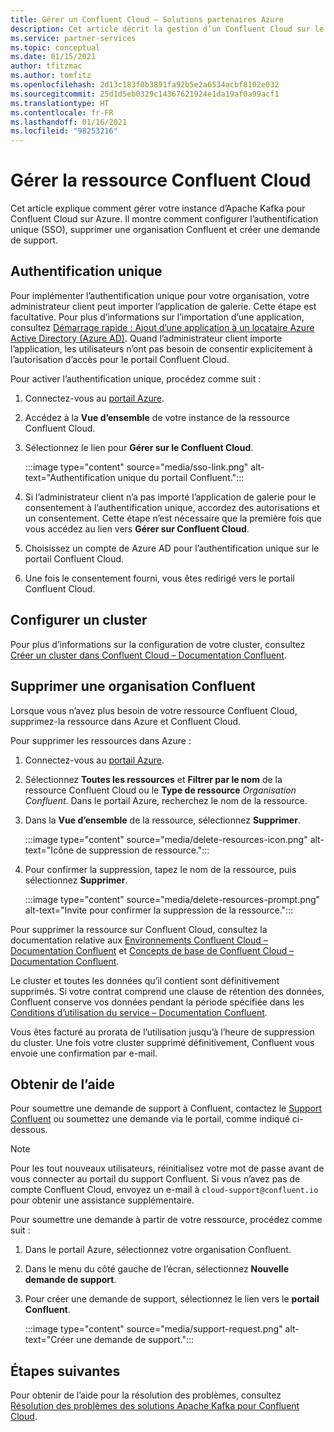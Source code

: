 ```yaml
---
title: Gérer un Confluent Cloud – Solutions partenaires Azure
description: Cet article décrit la gestion d’un Confluent Cloud sur le portail Azure. Comment configurer l’authentification unique, supprimer une organisation Confluent et obtenir de l’assistance.
ms.service: partner-services
ms.topic: conceptual
ms.date: 01/15/2021
author: tfitzmac
ms.author: tomfitz
ms.openlocfilehash: 2d13c183f0b3891fa92b5e2a6534acbf8102e032
ms.sourcegitcommit: 25d1d5eb0329c14367621924e1da19af0a99acf1
ms.translationtype: HT
ms.contentlocale: fr-FR
ms.lasthandoff: 01/16/2021
ms.locfileid: "98253216"
---
```

# <a name="manage-the-confluent-cloud-resource"></a>Gérer la ressource Confluent Cloud

Cet article explique comment gérer votre instance d’Apache Kafka pour Confluent Cloud sur Azure. Il montre comment configurer l’authentification unique (SSO), supprimer une organisation Confluent et créer une demande de support.

## <a name="single-sign-on"></a>Authentification unique

Pour implémenter l’authentification unique pour votre organisation, votre administrateur client peut importer l’application de galerie. Cette étape est facultative. Pour plus d’informations sur l’importation d’une application, consultez [Démarrage rapide : Ajout d’une application à un locataire Azure Active Directory (Azure AD)](../../active-directory/manage-apps/add-application-portal.md). Quand l’administrateur client importe l’application, les utilisateurs n’ont pas besoin de consentir explicitement à l’autorisation d’accès pour le portail Confluent Cloud.

Pour activer l’authentification unique, procédez comme suit :

1. Connectez-vous au [portail Azure](https://portal.azure.com).
1. Accédez à la **Vue d’ensemble** de votre instance de la ressource Confluent Cloud.
1. Sélectionnez le lien pour **Gérer sur le Confluent Cloud**.

   :::image type="content" source="media/sso-link.png" alt-text="Authentification unique du portail Confluent.":::

1. Si l’administrateur client n’a pas importé l’application de galerie pour le consentement à l’authentification unique, accordez des autorisations et un consentement. Cette étape n’est nécessaire que la première fois que vous accédez au lien vers **Gérer sur Confluent Cloud**.
1. Choisissez un compte de Azure AD pour l’authentification unique sur le portail Confluent Cloud.
1. Une fois le consentement fourni, vous êtes redirigé vers le portail Confluent Cloud.

## <a name="set-up-cluster"></a>Configurer un cluster

Pour plus d’informations sur la configuration de votre cluster, consultez [Créer un cluster dans Confluent Cloud – Documentation Confluent](https://docs.confluent.io/cloud/current/clusters/create-cluster.html).

## <a name="delete-confluent-organization"></a>Supprimer une organisation Confluent

Lorsque vous n’avez plus besoin de votre ressource Confluent Cloud, supprimez-la ressource dans Azure et Confluent Cloud.

Pour supprimer les ressources dans Azure :

1. Connectez-vous au [portail Azure](https://portal.azure.com).
1. Sélectionnez **Toutes les ressources** et **Filtrer par le nom** de la ressource Confluent Cloud ou le **Type de ressource** _Organisation Confluent_. Dans le portail Azure, recherchez le nom de la ressource.
1. Dans la **Vue d’ensemble** de la ressource, sélectionnez **Supprimer**.

    :::image type="content" source="media/delete-resources-icon.png" alt-text="Icône de suppression de ressource.":::

1. Pour confirmer la suppression, tapez le nom de la ressource, puis sélectionnez **Supprimer**.

    :::image type="content" source="media/delete-resources-prompt.png" alt-text="Invite pour confirmer la suppression de la ressource.":::

Pour supprimer la ressource sur Confluent Cloud, consultez la documentation relative aux [Environnements Confluent Cloud – Documentation Confluent](https://docs.confluent.io/current/cloud/using/environments.html) et [Concepts de base de Confluent Cloud – Documentation Confluent](https://docs.confluent.io/current/cloud/using/cloud-basics.html).

Le cluster et toutes les données qu’il contient sont définitivement supprimés. Si votre contrat comprend une clause de rétention des données, Confluent conserve vos données pendant la période spécifiée dans les [Conditions d’utilisation du service – Documentation Confluent](https://www.confluent.io/confluent-cloud-tos).

Vous êtes facturé au prorata de l’utilisation jusqu’à l’heure de suppression du cluster. Une fois votre cluster supprimé définitivement, Confluent vous envoie une confirmation par e-mail.

## <a name="get-support"></a>Obtenir de l’aide

Pour soumettre une demande de support à Confluent, contactez le [Support Confluent](https://support.confluent.io) ou soumettez une demande via le portail, comme indiqué ci-dessous.

> [!NOTE]
> Pour les tout nouveaux utilisateurs, réinitialisez votre mot de passe avant de vous connecter au portail du support Confluent. Si vous n’avez pas de compte Confluent Cloud, envoyez un e-mail à `cloud-support@confluent.io` pour obtenir une assistance supplémentaire.

Pour soumettre une demande à partir de votre ressource, procédez comme suit :

1. Dans le portail Azure, sélectionnez votre organisation Confluent.
1. Dans le menu du côté gauche de l’écran, sélectionnez **Nouvelle demande de support**.
1. Pour créer une demande de support, sélectionnez le lien vers le **portail Confluent**.

    :::image type="content" source="media/support-request.png" alt-text="Créer une demande de support.":::

## <a name="next-steps"></a>Étapes suivantes

Pour obtenir de l’aide pour la résolution des problèmes, consultez [Résolution des problèmes des solutions Apache Kafka pour Confluent Cloud](troubleshoot.md).
